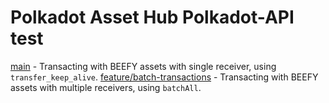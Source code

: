 # Polkadot Asset Hub Polkadot-API test

[main](https://github.com/polkadotbeefy/polkadot-asset-hub-test-papi/tree/main) - Transacting with BEEFY assets with single receiver, using `transfer_keep_alive`.
[feature/batch-transactions](https://github.com/polkadotbeefy/polkadot-asset-hub-test-papi/tree/feature/batch-transactions) - Transacting with BEEFY assets with multiple receivers, using `batchAll`.
